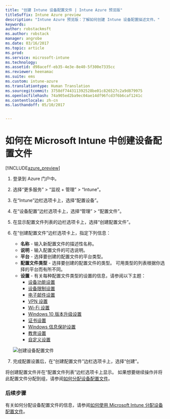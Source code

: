 ```yaml
---
title: "创建 Intune 设备配置文件 | Intune Azure 预览版"
titleSuffix: Intune Azure preview
description: "Intune Azure 预览版：了解如何创建 Intune 设备配置描述文件。"
keywords: 
author: robstackmsft
ms.author: robstack
manager: angrobe
ms.date: 03/16/2017
ms.topic: article
ms.prod: 
ms.service: microsoft-intune
ms.technology: 
ms.assetid: d98aceff-eb35-4e3e-8e40-5f300e7335cc
ms.reviewer: heenamac
ms.suite: ems
ms.custom: intune-azure
ms.translationtype: Human Translation
ms.sourcegitcommit: 3758df744311392528be01c826527c2a9d879975
ms.openlocfilehash: 74a905ed2ba9ec04ae14df96fcd3f6b6caf1241c
ms.contentlocale: zh-cn
ms.lasthandoff: 05/10/2017


---
```


# <a name="how-to-create-device-configuration-profiles-in-microsoft-intune"></a>如何在 Microsoft Intune 中创建设备配置文件

[!INCLUDE[azure_preview](../includes/azure_preview.md)]


1. 登录到 Azure 门户中。
2. 选择“更多服务” > “监视 + 管理” > “Intune”。
3. 在“Intune”边栏选项卡上，选择“配置设备”。
2. 在“设备配置”边栏选项卡上，选择“管理” > “配置文件”。
2. 在显示配置文件列表的边栏选项卡上，选择“创建配置文件”。
3. 在“创建配置文件”边栏选项卡上，指定下列信息：
    - **名称** - 输入新配置文件的描述性名称。
    - **说明** - 输入配置文件的可选说明。
    - **平台** - 选择要创建的配置文件的平台类型。
    - **配置文件类型** - 选择要创建的配置文件的类型。 可用类型的列表根据你选择的平台而有所不同。
    - **设置** - 有关每种配置文件类型的设置的信息，请参阅以下主题：
        -  [设备功能设置](how-to-configure-device-features.md)
        -  [设备限制设置](how-to-configure-device-restrictions.md)
        -  [电子邮件设置](how-to-configure-email-settings.md)
        -  [VPN 设置](how-to-configure-vpn-settings.md)
        -  [Wi-Fi 设置](how-to-configure-wi-fi-settings.md)
        -  [Windows 10 版本升级设置](how-to-configure-windows-10-edition-upgrade.md)
        -  [证书设置](how-to-configure-certificates.md)
        -  [Windows 信息保护设置](how-to-configure-windows-information-protection.md)
        -  [教育设置](how-to-configure-education-settings.md)
        -  [自定义设置](how-to-configure-custom-settings.md)

    ![创建设备配置文件](./media/create-device-profile.png)
4. 完成配置设置后，在“创建配置文件”边栏选项卡上，选择“创建”。

将创建配置文件并在“配置文件列表”边栏选项卡上显示。
如果想要继续操作并将此配置文件分配到组，请参阅[如何分配设备配置文件](how-to-assign-device-profiles.md)。


### <a name="next-steps"></a>后续步骤
有关如何分配设备配置文件的信息，请参阅[如何使用 Microsoft Intune 分配设备配置文件](how-to-assign-device-profiles.md)。

